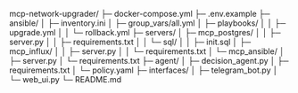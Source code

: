 mcp-network-upgrader/
├─ docker-compose.yml
├─ .env.example
├─ ansible/
│  ├─ inventory.ini
│  ├─ group_vars/all.yml
│  ├─ playbooks/
│  │  ├─ upgrade.yml
│  │  └─ rollback.yml
├─ servers/
│  ├─ mcp_postgres/
│  │  ├─ server.py
│  │  ├─ requirements.txt
│  │  └─ sql/
│  │     ├─ init.sql
│  ├─ mcp_influx/
│  │  ├─ server.py
│  │  └─ requirements.txt
│  └─ mcp_ansible/
│     ├─ server.py
│     └─ requirements.txt
├─ agent/
│  ├─ decision_agent.py
│  ├─ requirements.txt
│  └─ policy.yaml
├─ interfaces/
│  ├─ telegram_bot.py
│  └─ web_ui.py
└─ README.md
